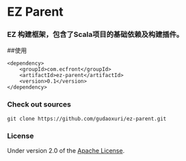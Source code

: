 EZ Parent
===
### EZ 构建框架，包含了Scala项目的基础依赖及构建插件。

##使用

    <dependency>
        <groupId>com.ecfront</groupId>
        <artifactId>ez-parent</artifactId>
        <version>0.1</version>
    </dependency>

### Check out sources
`git clone https://github.com/gudaoxuri/ez-parent.git`

### License

Under version 2.0 of the [Apache License][].

[Apache License]: http://www.apache.org/licenses/LICENSE-2.0

